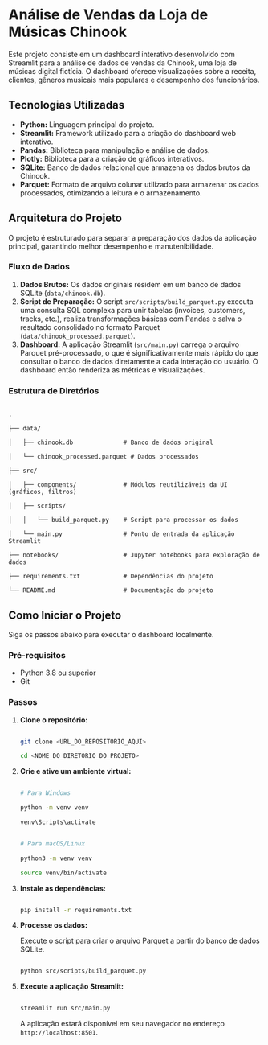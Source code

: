 # Análise de Vendas da Loja de Músicas Chinook

Este projeto consiste em um dashboard interativo desenvolvido com Streamlit para a análise de dados de vendas da Chinook, uma loja de músicas digital fictícia. O dashboard oferece visualizações sobre a receita, clientes, gêneros musicais mais populares e desempenho dos funcionários.

## Tecnologias Utilizadas

- **Python:** Linguagem principal do projeto.
- **Streamlit:** Framework utilizado para a criação do dashboard web interativo.
- **Pandas:** Biblioteca para manipulação e análise de dados.
- **Plotly:** Biblioteca para a criação de gráficos interativos.
- **SQLite:** Banco de dados relacional que armazena os dados brutos da Chinook.
- **Parquet:** Formato de arquivo colunar utilizado para armazenar os dados processados, otimizando a leitura e o armazenamento.

## Arquitetura do Projeto

O projeto é estruturado para separar a preparação dos dados da aplicação principal, garantindo melhor desempenho e manutenibilidade.

### Fluxo de Dados

1. **Dados Brutos:** Os dados originais residem em um banco de dados SQLite (`data/chinook.db`).
2. **Script de Preparação:** O script `src/scripts/build_parquet.py` executa uma consulta SQL complexa para unir tabelas (invoices, customers, tracks, etc.), realiza transformações básicas com Pandas e salva o resultado consolidado no formato Parquet (`data/chinook_processed.parquet`).
3. **Dashboard:** A aplicação Streamlit (`src/main.py`) carrega o arquivo Parquet pré-processado, o que é significativamente mais rápido do que consultar o banco de dados diretamente a cada interação do usuário. O dashboard então renderiza as métricas e visualizações.

### Estrutura de Diretórios

```

.

├── data/

│   ├── chinook.db              # Banco de dados original

│   └── chinook_processed.parquet # Dados processados

├── src/

│   ├── components/             # Módulos reutilizáveis da UI (gráficos, filtros)

│   ├── scripts/

│   │   └── build_parquet.py    # Script para processar os dados

│   └── main.py                 # Ponto de entrada da aplicação Streamlit

├── notebooks/                  # Jupyter notebooks para exploração de dados

├── requirements.txt            # Dependências do projeto

└── README.md                   # Documentação do projeto

```

## Como Iniciar o Projeto

Siga os passos abaixo para executar o dashboard localmente.

### Pré-requisitos

- Python 3.8 ou superior
- Git

### Passos

1. **Clone o repositório:**

   ```bash

   git clone <URL_DO_REPOSITORIO_AQUI>

   cd <NOME_DO_DIRETORIO_DO_PROJETO>

   ```
2. **Crie e ative um ambiente virtual:**

   ```bash

   # Para Windows

   python -m venv venv

   venv\Scripts\activate


   # Para macOS/Linux

   python3 -m venv venv

   source venv/bin/activate

   ```
3. **Instale as dependências:**

   ```bash

   pip install -r requirements.txt

   ```
4. **Processe os dados:**

   Execute o script para criar o arquivo Parquet a partir do banco de dados SQLite.

   ```bash

   python src/scripts/build_parquet.py

   ```
5. **Execute a aplicação Streamlit:**

   ```bash

   streamlit run src/main.py

   ```

   A aplicação estará disponível em seu navegador no endereço `http://localhost:8501`.
